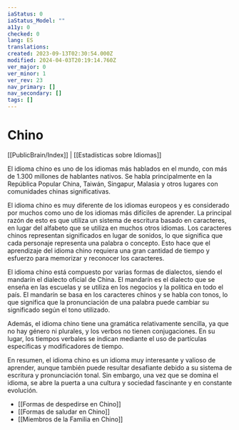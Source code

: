 ```yaml
---
iaStatus: 0
iaStatus_Model: ""
a11y: 0
checked: 0
lang: ES
translations: 
created: 2023-09-13T02:30:54.000Z
modified: 2024-04-03T20:19:14.760Z
ver_major: 0
ver_minor: 1
ver_rev: 23
nav_primary: []
nav_secondary: []
tags: []
---
```

# Chino

[[PublicBrain/Index]] | [[Estadísticas sobre Idiomas]]

El idioma chino es uno de los idiomas más hablados en el mundo, con más de 1.300 millones de hablantes nativos. Se habla principalmente en la República Popular China, Taiwán, Singapur, Malasia y otros lugares con comunidades chinas significativas.

El idioma chino es muy diferente de los idiomas europeos y es considerado por muchos como uno de los idiomas más difíciles de aprender. La principal razón de esto es que utiliza un sistema de escritura basado en caracteres, en lugar del alfabeto que se utiliza en muchos otros idiomas. Los caracteres chinos representan significados en lugar de sonidos, lo que significa que cada personaje representa una palabra o concepto. Esto hace que el aprendizaje del idioma chino requiera una gran cantidad de tiempo y esfuerzo para memorizar y reconocer los caracteres.

El idioma chino está compuesto por varias formas de dialectos, siendo el mandarín el dialecto oficial de China. El mandarín es el dialecto que se enseña en las escuelas y se utiliza en los negocios y la política en todo el país. El mandarín se basa en los caracteres chinos y se habla con tonos, lo que significa que la pronunciación de una palabra puede cambiar su significado según el tono utilizado.

Además, el idioma chino tiene una gramática relativamente sencilla, ya que no hay género ni plurales, y los verbos no tienen conjugaciones. En su lugar, los tiempos verbales se indican mediante el uso de partículas específicas y modificadores de tiempo.

En resumen, el idioma chino es un idioma muy interesante y valioso de aprender, aunque también puede resultar desafiante debido a su sistema de escritura y pronunciación tonal. Sin embargo, una vez que se domina el idioma, se abre la puerta a una cultura y sociedad fascinante y en constante evolución.

* [[Formas de despedirse en Chino]]
* [[Formas de saludar en Chino]]
* [[Miembros de la Familia en Chino]]

